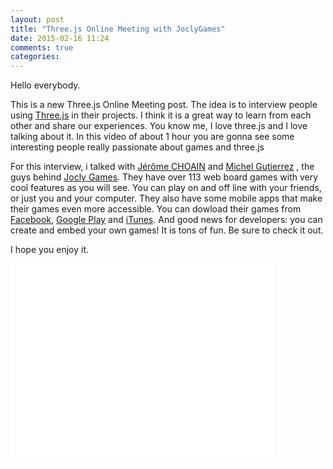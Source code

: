 ```yaml
---
layout: post
title: "Three.js Online Meeting with JoclyGames"
date: 2015-02-16 11:24
comments: true
categories: 
---
```



Hello everybody. 

This is a new Three.js Online Meeting post. The idea is to interview people using [Three.js](http://threejs.org/) in their projects. I think it is a great way to learn from each other and share our experiences.  You know me, I love three.js and I love talking about it. In this video of about 1 hour you are gonna see some interesting people really passionate about games and three.js

For this interview, i talked with 
[Jérôme CHOAIN](https://twitter.com/jcfrog) and 
[Michel Gutierrez](https://twitter.com/_mig_)
, the guys behind [Jocly Games](https://www.jocly.com). 
They have over 113 web board games with very cool features as you will see.  You can play on and off line with your friends, or just you and your computer. They also have some mobile apps that make their games even more accessible. You can dowload their games from [Facebook](https://apps.facebook.com/joclyfb/), [Google Play](https://play.google.com/store/apps/developer?id=Jocly) and [iTunes](https://itunes.apple.com/us/artist/aclap/id512525676). And good news for developers: you can create and embed your own games! It is tons of fun. Be sure to check it out. 

<!-- more -->

I hope you enjoy it.

<iframe width="420" height="315" src="//www.youtube.com/embed/Di4Yomm530g" frameborder="0" allowfullscreen></iframe>
